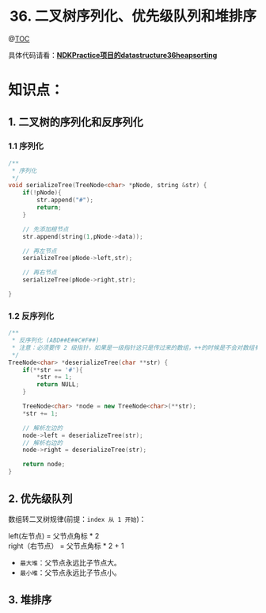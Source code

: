 # <center>36. 二叉树序列化、优先级队列和堆排序<center>
@[TOC](数据结构和算法)

具体代码请看：**[NDKPractice项目的datastructure36heapsorting](https://github.com/EastUp/NDKPractice/tree/master/datastructure36heapsorting)**

# 知识点：



## 1. 二叉树的序列化和反序列化

### 1.1 序列化

```c++
/**
 * 序列化
 */
void serializeTree(TreeNode<char> *pNode, string &str) {
    if(!pNode){
        str.append("#");
        return;
    }

    // 先添加根节点
    str.append(string(1,pNode->data));

    // 再左节点
    serializeTree(pNode->left,str);

    // 再右节点
    serializeTree(pNode->right,str);

}
```

### 1.2 反序列化

```c++
/**
 * 反序列化 (ABD##E##C#F##)
 * 注意：必须要传 2 级指针，如果是一级指针这只是传过来的数组，++的时候是不会对数组有影响的
 */
TreeNode<char> *deserializeTree(char **str) {
    if(**str == '#'){
        *str += 1;
        return NULL;
    }

    TreeNode<char> *node = new TreeNode<char>(**str);
    *str += 1;

    // 解析左边的
    node->left = deserializeTree(str);
    // 解析右边的
    node->right = deserializeTree(str);

    return node;
}
```



## 2. 优先级队列

数组转二叉树规律(前提：`index 从 1 开始`)：

left(左节点) = 父节点角标 * 2  
right（右节点） = 父节点角标 * 2 + 1

- `最大堆`：父节点永远比子节点大。
- `最小堆`：父节点永远比子节点小。



## 3. 堆排序





















